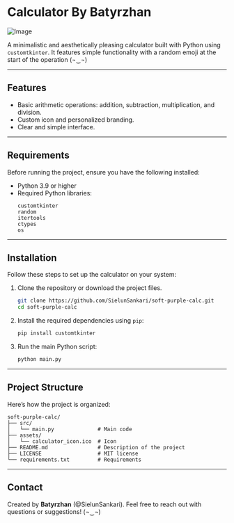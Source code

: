 # Calculator By Batyrzhan

![Image](https://github.com/user-attachments/assets/19dc4cf3-13b3-4ed7-b31a-e13253d7ba65)

A minimalistic and aesthetically pleasing calculator built with Python using `customtkinter`. It features simple functionality with a random emoji at the start of the operation (¬‿¬)

---

## Features
- Basic arithmetic operations: addition, subtraction, multiplication, and division.
- Custom icon and personalized branding.
- Clear and simple interface.

---

## Requirements

Before running the project, ensure you have the following installed:

- Python 3.9 or higher
- Required Python libraries:
  ```plaintext
  customtkinter
  random
  itertools
  ctypes
  os
  ```

---

## Installation

Follow these steps to set up the calculator on your system:

1. Clone the repository or download the project files.
   ```bash
   git clone https://github.com/SielunSankari/soft-purple-calc.git
   cd soft-purple-calc
   ```

2. Install the required dependencies using `pip`:
   ```bash
   pip install customtkinter
   ```

3. Run the main Python script:
   ```bash
   python main.py
   ```

---

## Project Structure

Here’s how the project is organized:

```
soft-purple-calc/
├── src/
│   └── main.py              # Main code
├── assets/
│   └── calculator_icon.ico  # Icon
├── README.md                # Description of the project
├── LICENSE                  # MIT license
└── requirements.txt         # Requirements

```

---

## Contact
Created by **Batyrzhan** (@SielunSankari). Feel free to reach out with questions or suggestions! (¬‿¬)

